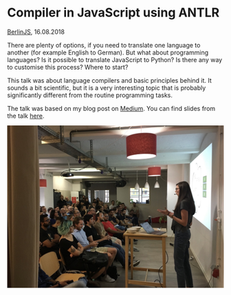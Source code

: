 # Compiler in JavaScript using ANTLR

[BerlinJS](https://berlinjs.org), 16.08.2018

There are plenty of options, if you need to translate one language to another (for example English to German). But what about programming languages? Is it possible to translate JavaScript to Python? Is there any way to customise this process? Where to start?

This talk was about language compilers and basic principles behind it. It sounds a bit scientific, but it is a very interesting topic that is probably significantly different from the routine programming tasks.

The talk was based on my blog post on [Medium](https://medium.com/dailyjs/compiler-in-javascript-using-antlr-9ec53fd2780f).
You can find slides from the talk [here](https://speakerdeck.com/alenakhineika/compiler-in-javascript-using-antlr).

<img src="https://raw.githubusercontent.com/alenakhineika/berlinjs-august-2018/master/talk.jpg" alt="Me talking about compilers" width="600"/>